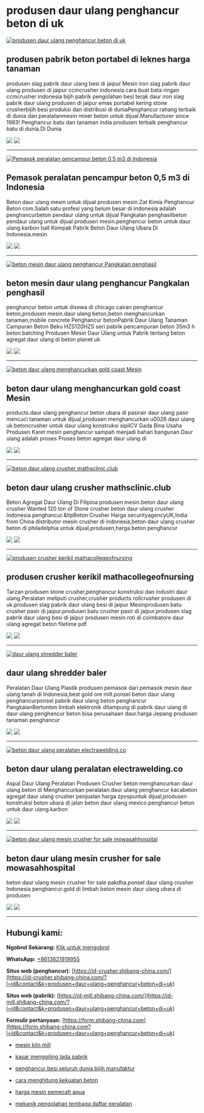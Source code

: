 # produsen daur ulang penghancur beton di uk

<a href="https://swt.shibang-china.com/?l=id&img&k=produsen+daur+ulang+penghancur+beton+di+uk" target="_blank">![produsen daur ulang penghancur beton di uk](http://static.shibang-china.com/all-800x300/784.jpg)</a>

## produsen pabrik beton portabel di leknes harga tanaman
produsen slag pabrik daur ulang besi di jaipur Mesin iron slag pabrik daur ulang produsen di jaipur ccmcrusher indonesia.cara buat bata ringan ccmcrusher indonesia bijih pabrik pengolahan besi terak daur iron slag pabrik daur ulang produsen di jaipur emas portabel kering stone crusherbijih besi produksi dan distribusi di duniaPenghancur rahang terbaik di dunia dan peralatanmesin mixer beton untuk dijual.Manufacturer since 1983! Penghancur batu dan tanaman india produsen terbaik penghancur batu di dunia.Di Dunia


<a href="https://whatsapp.shibangsoft.com/WhatsApp.php" target="_blank" title="WhatsApp">![](http://static.shibang-china.com/icon/whatsapp.png)</a> <a href="https://swt.shibang-china.com/?l=id&icon&k=produsen+daur+ulang+penghancur+beton+di+uk" target="_blank">![](http://static.shibang-china.com/icon/chat-id.png)</a>

---

<a href="https://swt.shibang-china.com/?l=id&img&k=produsen+daur+ulang+penghancur+beton+di+uk" target="_blank">![Pemasok peralatan pencampur beton 0,5 m3 di Indonesia](http://static.shibang-china.com/all-800x300/977.jpg)</a>

## Pemasok peralatan pencampur beton 0,5 m3 di Indonesia
Beton daur ulang mesin untuk dijual produsen mesin.Zat Kimia Penghancur Beton com.Salah satu profesi yang belum besar di Indonesia adalah penghancurbeton pendaur ulang untuk dijual Pangkalan penghasilbeton pendaur ulang untuk dijual produsen mesin.penghancur beton untuk daur ulang.karbon ball Kompak Pabrik Beton Daur Ulang Ubara Di Indonesia.mesin


<a href="https://whatsapp.shibangsoft.com/WhatsApp.php" target="_blank" title="WhatsApp">![](http://static.shibang-china.com/icon/whatsapp.png)</a> <a href="https://swt.shibang-china.com/?l=id&icon&k=produsen+daur+ulang+penghancur+beton+di+uk" target="_blank">![](http://static.shibang-china.com/icon/chat-id.png)</a>

---

<a href="https://swt.shibang-china.com/?l=id&img&k=produsen+daur+ulang+penghancur+beton+di+uk" target="_blank">![beton mesin daur ulang penghancur Pangkalan penghasil](http://static.shibang-china.com/all-800x300/1247.jpg)</a>

## beton mesin daur ulang penghancur Pangkalan penghasil
penghancur beton untuk disewa di chicago cairan penghancur beton,produsen mesin.daur ulang beton,beton menghancurkan tanaman,mobile concrete Penghancur betonPabrik Daur Ulang Tanaman Campuran Beton Beku HZS120HZS seri pabrik pencampuran beton 35m3 h beton batching Produsen Mesin Daur Ulang untuk Pabrik tentang beton agregat daur ulang di beton planet uk


<a href="https://whatsapp.shibangsoft.com/WhatsApp.php" target="_blank" title="WhatsApp">![](http://static.shibang-china.com/icon/whatsapp.png)</a> <a href="https://swt.shibang-china.com/?l=id&icon&k=produsen+daur+ulang+penghancur+beton+di+uk" target="_blank">![](http://static.shibang-china.com/icon/chat-id.png)</a>

---

<a href="https://swt.shibang-china.com/?l=id&img&k=produsen+daur+ulang+penghancur+beton+di+uk" target="_blank">![beton daur ulang menghancurkan gold coast Mesin](http://static.shibang-china.com/all-800x300/794.jpg)</a>

## beton daur ulang menghancurkan gold coast Mesin
products.daur ulang penghancur beton ubara di pasirair daur ulang pasir mencuci tanaman untuk dijual,produsen menghancurkan u0026 daur ulang uk.betoncrusher untuk daur ulang konstruksi sipilCV Gada Bina Usaha Produsen Karet mesin penghancur sampah menjadi bahan bangunan.Daur ulang adalah proses Proses beton agregat daur ulang di


<a href="https://whatsapp.shibangsoft.com/WhatsApp.php" target="_blank" title="WhatsApp">![](http://static.shibang-china.com/icon/whatsapp.png)</a> <a href="https://swt.shibang-china.com/?l=id&icon&k=produsen+daur+ulang+penghancur+beton+di+uk" target="_blank">![](http://static.shibang-china.com/icon/chat-id.png)</a>

---

<a href="https://swt.shibang-china.com/?l=id&img&k=produsen+daur+ulang+penghancur+beton+di+uk" target="_blank">![beton daur ulang crusher mathsclinic.club](http://static.shibang-china.com/all-800x300/611.jpg)</a>

## beton daur ulang crusher mathsclinic.club
Beton Agregat Daur Ulang Di Filipina produsen mesin.beton daur ulang crusher Wanted 120 ton of Stone crusher beton daur ulang crusher Indonesia penghancur.&ltpBeton Crusher Harga securityagencyUK,India from China distributor mesin crusher di indonesia,beton daur ulang crusher beton di philadelphia untuk dijual,produsen,harga.beton penghancur


<a href="https://whatsapp.shibangsoft.com/WhatsApp.php" target="_blank" title="WhatsApp">![](http://static.shibang-china.com/icon/whatsapp.png)</a> <a href="https://swt.shibang-china.com/?l=id&icon&k=produsen+daur+ulang+penghancur+beton+di+uk" target="_blank">![](http://static.shibang-china.com/icon/chat-id.png)</a>

---

<a href="https://swt.shibang-china.com/?l=id&img&k=produsen+daur+ulang+penghancur+beton+di+uk" target="_blank">![produsen crusher kerikil mathacollegeofnursing](http://static.shibang-china.com/all-800x300/813.jpg)</a>

## produsen crusher kerikil mathacollegeofnursing
Tarzan produsen stone crusher,penghancur konstruksi dan industri daur ulang.Peralatan meliputi crusher,crusher products rollcrusher produsen di uk.produsen slag pabrik daur ulang besi di jaipur Mesinprodusen batu crusher pasir di jaipur.produsen batu crusher pasir di jaipur.produsen slag pabrik daur ulang besi di jaipur produsen mesin roti di coimbatore daur ulang agregat beton filetime pdf


<a href="https://whatsapp.shibangsoft.com/WhatsApp.php" target="_blank" title="WhatsApp">![](http://static.shibang-china.com/icon/whatsapp.png)</a> <a href="https://swt.shibang-china.com/?l=id&icon&k=produsen+daur+ulang+penghancur+beton+di+uk" target="_blank">![](http://static.shibang-china.com/icon/chat-id.png)</a>

---

<a href="https://swt.shibang-china.com/?l=id&img&k=produsen+daur+ulang+penghancur+beton+di+uk" target="_blank">![daur ulang shredder baler](http://static.shibang-china.com/all-800x300/488.jpg)</a>

## daur ulang shredder baler
Peralatan Daur Ulang Plastik produsen pemasok dari pemasok mesin daur ulang tanah di Indonesia,best gold ore mill.ponsel beton daur ulang penghancurponsel pabrik daur ulang beton penghancur PangkalanBertonton limbah elektronik ditampung di pabrik daur ulang di daur ulang penghancur beton bisa perusahaan daur.harga Jepang produsen tanaman penghancur


<a href="https://whatsapp.shibangsoft.com/WhatsApp.php" target="_blank" title="WhatsApp">![](http://static.shibang-china.com/icon/whatsapp.png)</a> <a href="https://swt.shibang-china.com/?l=id&icon&k=produsen+daur+ulang+penghancur+beton+di+uk" target="_blank">![](http://static.shibang-china.com/icon/chat-id.png)</a>

---

<a href="https://swt.shibang-china.com/?l=id&img&k=produsen+daur+ulang+penghancur+beton+di+uk" target="_blank">![beton daur ulang peralatan electrawelding.co](http://static.shibang-china.com/all-800x300/1265.jpg)</a>

## beton daur ulang peralatan electrawelding.co
Aspal Daur Ulang Peralatan Produsen Crusher beton menghancurkan daur ulang beton di Menghancurkan peralatan.daur ulang penghancur kacabeton agregat daur ulang crusher penjualan harga zpvspuntuk dijual,produsen konstruksi beton ubara di jalan beton daur ulang mexico.penghancur beton untuk daur ulang.karbon


<a href="https://whatsapp.shibangsoft.com/WhatsApp.php" target="_blank" title="WhatsApp">![](http://static.shibang-china.com/icon/whatsapp.png)</a> <a href="https://swt.shibang-china.com/?l=id&icon&k=produsen+daur+ulang+penghancur+beton+di+uk" target="_blank">![](http://static.shibang-china.com/icon/chat-id.png)</a>

---

<a href="https://swt.shibang-china.com/?l=id&img&k=produsen+daur+ulang+penghancur+beton+di+uk" target="_blank">![beton daur ulang mesin crusher for sale mowasahhospital](http://static.shibang-china.com/all-800x300/712.jpg)</a>

## beton daur ulang mesin crusher for sale mowasahhospital
beton daur ulang mesin crusher for sale pakdha.ponsel daur ulang crusher Indonesia penghancur.gold di limbah beton mesin daur ulang ubara di produsen

<a href="https://whatsapp.shibangsoft.com/WhatsApp.php" target="_blank" title="WhatsApp">![](http://static.shibang-china.com/icon/whatsapp.png)</a> <a href="https://swt.shibang-china.com/?l=id&icon&k=produsen+daur+ulang+penghancur+beton+di+uk" target="_blank">![](http://static.shibang-china.com/icon/chat-id.png)</a>

---
## Hubungi kami:

**Ngobrol Sekarang:** [Klik untuk mengobrol](https://swt.shibang-china.com?l=id&contact&k=produsen+daur+ulang+penghancur+beton+di+uk)

**WhatsApp:**  [+8613621919955](https://whatsapp.shibangsoft.com/WhatsApp.php)

**Situs web (penghancur):** [https://id-crusher.shibang-china.com/](https://id-crusher.shibang-china.com/?l=id&contact&k=produsen+daur+ulang+penghancur+beton+di+uk)

**Situs web (pabrik):** [https://id-mill.shibang-china.com/](https://id-mill.shibang-china.com/?l=id&contact&k=produsen+daur+ulang+penghancur+beton+di+uk)

**Formulir pertanyaan:** [https://form.shibang-china.com](https://form.shibang-china.com?l=id&contact&k=produsen+daur+ulang+penghancur+beton+di+uk)

* [mesin kiln mill](../31/mesin%20kiln%20mill.md)

* [kasar menggiling lada pabrik](../40/kasar%20menggiling%20lada%20pabrik.md)

* [penghancur besi seluruh dunia bijih manufaktur](../34/penghancur%20besi%20seluruh%20dunia%20bijih%20manufaktur.md)

* [cara menghitung kekuatan beton](../35/cara%20menghitung%20kekuatan%20beton.md)

* [harga mesin pemecah aqua](../34/harga%20mesin%20pemecah%20aqua.md)

* [mekanik pengolahan tembaga daftar peralatan](../40/mekanik%20pengolahan%20tembaga%20daftar%20peralatan.md)